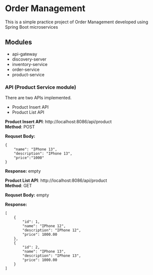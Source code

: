 # Order Management 
This is a simple practice project of Order Management developed using Spring Boot microservices 

## Modules
- api-gateway
- discovery-server
- inventory-service
- order-service
- product-service

### API (Product Service module)
There are two APIs implemented.
- Product Insert API
- Product List API

<b>Product Insert API</b>: http://localhost:8086/api/product
</br><b>Method</b>: POST

<b>Requset Body:</b> 
```
{
    "name": "IPhone 13",
    "description": "IPhone 13",
    "price":"1000"
}
```

<b>Response:</b> empty

<b> Product List API</b>: http://localhost:8086/api/product
</br><b>Method</b>: GET

<b>Requset Body:</b> empty

<b>Response:</b> 
```
[
    {
        "id": 1,
        "name": "IPhone 12",
        "description": "IPhone 12",
        "price": 1000.00
    },
    {
        "id": 2,
        "name": "IPhone 13",
        "description": "IPhone 13",
        "price": 1000.00
    }
]
```
